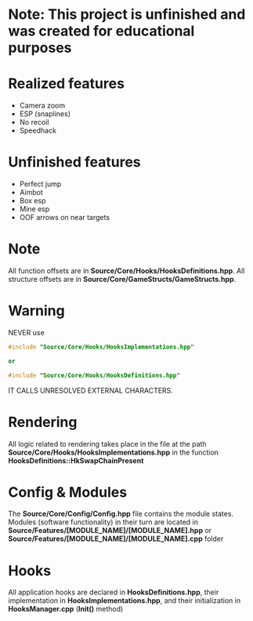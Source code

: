 # Note: This project is unfinished and was created for educational purposes

# Realized features
* Camera zoom
* ESP (snaplines)
* No recoil
* Speedhack

# Unfinished features
* Perfect jump
* Aimbot
* Box esp
* Mine esp
* OOF arrows on near targets

# Note
All function offsets are in **Source/Core/Hooks/HooksDefinitions.hpp**.
All structure offsets are in **Source/Core/GameStructs/GameStructs.hpp**.

# Warning
NEVER use 
```c++
#include "Source/Core/Hooks/HooksImplementations.hpp"

or

#include "Source/Core/Hooks/HooksDefinitions.hpp"
```
IT CALLS UNRESOLVED EXTERNAL CHARACTERS.

# Rendering
All logic related to rendering takes place in the file at the path **Source/Core/Hooks/HooksImplementations.hpp** in the function **HooksDefinitions::HkSwapChainPresent**

# Config & Modules
The **Source/Core/Config/Config.hpp** file contains the module states. Modules (software functionality) in their turn are located in **Source/Features/[MODULE_NAME]/[MODULE_NAME].hpp** or **Source/Features/[MODULE_NAME]/[MODULE_NAME].cpp** folder

# Hooks
All application hooks are declared in **HooksDefinitions.hpp**, their implementation in **HooksImplementations.hpp**, and their initialization in **HooksManager.cpp** (**Init()** method)
